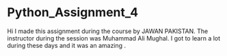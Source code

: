 # Python_Assignment_4
Hi I made this assignment during the course by JAWAN PAKISTAN. The instructor during the session was Muhammad Ali Mughal. I got to learn a lot during these days and it was an amazing .
